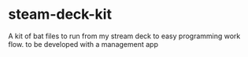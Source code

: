 # steam-deck-kit
A kit of bat files to run from my stream deck to easy programming work flow. to be developed with a management app
